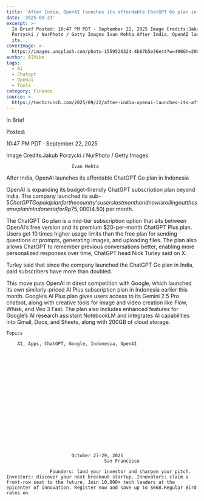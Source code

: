 ```yaml
---
title: 'After India, OpenAI launches its affordable ChatGPT Go plan in Indonesia'
date: '2025-09-23'
excerpt: >-
  In Brief Posted: 10:47 PM PDT · September 22, 2025 Image Credits:Jakub
  Porzycki / NurPhoto / Getty Images Ivan Mehta After India, OpenAI launches
  its...
coverImage: >-
  https://images.unsplash.com/photo-1559526324-4b87b5e36e44?w=400&h=200&fit=crop&auto=format
author: AIVibe
tags:
  - Ai
  - Chatgpt
  - Openai
  - Tools
category: Finance
source: >-
  https://techcrunch.com/2025/09/22/after-india-openai-launches-its-affordable-chatgpt-go-plan-in-indonesia/
---
```

In Brief



Posted:


10:47 PM PDT · September 22, 2025



Image Credits:Jakub Porzycki / NurPhoto / Getty Images



	
		
							
											
									
					
		
							Ivan Mehta
					
	



After India, OpenAI launches its affordable ChatGPT Go plan in Indonesia


OpenAI is expanding its budget-friendly ChatGPT subscription plan beyond India. The company launched its sub-$5 ChatGPT Go paid plan for the country’s users last month and now is rolling out the same plan in Indonesia for Rp75,000 ($4.50) per month.

The ChatGPT Go plan is a mid-tier subscription option that sits between OpenAI’s free version and its premium $20-per-month ChatGPT Plus plan. Users get 10 times higher usage limits than the free plan for sending questions or prompts, generating images, and uploading files. The plan also allows ChatGPT to remember previous conversations better, enabling more personalized responses over time, ChatGPT head Nick Turley said on X.


	
	




	
	



Turley said that since the company launched the ChatGPT Go plan in India, paid subscribers have more than doubled.

This move puts OpenAI in direct competition with Google, which launched its own similarly-priced AI Plus subscription plan in Indonesia earlier this month. Google’s AI Plus plan gives users access to its Gemini 2.5 Pro chatbot, along with creative tools for image and video creation like Flow, Whisk, and Veo 3 Fast. The plan also includes enhanced features for Google’s AI research assistant NotebookLM and integrates AI capabilities into Gmail, Docs, and Sheets, along with 200GB of cloud storage.





	Topics
	
		AI, Apps, ChatGPT, Google, Indonesia, OpenAI	









	
	






	
					
				
							October 27-29, 2025
										San Francisco
					
					Founders: land your investor and sharpen your pitch. Investors: discover your next breakout startup. Innovators: claim a front-row seat to the future. Join 10,000+ tech leaders at the epicenter of innovation. Register now and save up to $668.Regular Bird rates en
